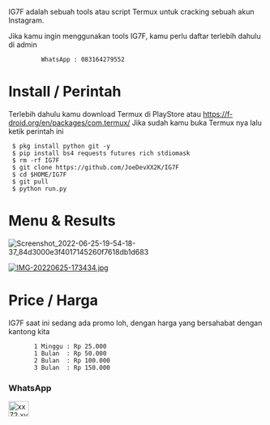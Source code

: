 IG7F adalah sebuah tools atau script Termux untuk cracking sebuah akun Instagram.

Jika kamu ingin menggunakan tools IG7F, kamu perlu daftar terlebih dahulu di admin

             WhatsApp : 083164279552



# Install / Perintah

Terlebih dahulu kamu download Termux di PlayStore atau https://f-droid.org/en/packages/com.termux/ Jika sudah kamu buka Termux nya lalu ketik perintah ini

     $ pkg install python git -y
     $ pip install bs4 requests futures rich stdiomask
     $ rm -rf IG7F
     $ git clone https://github.com/JoeDevXX2K/IG7F
     $ cd $HOME/IG7F
     $ git pull
     $ python run.py

# Menu & Results

![Screenshot_2022-06-25-19-54-18-37_84d3000e3f4017145260f7618db1d683](https://user-images.githubusercontent.com/107848026/175774553-0155b774-e008-4368-90f9-0d6f90c20ecb.jpg)

[![IMG-20220625-173434.jpg](https://i.postimg.cc/wxQJ3bvR/IMG-20220625-173434.jpg)](https://postimg.cc/t777MkF9)


# Price / Harga

IG7F saat ini sedang ada promo loh, dengan harga yang bersahabat dengan kantong kita

           1 Minggu : Rp 25.000
           1 Bulan  : Rp 50.000
           2 Bulan  : Rp 100.000
           3 Bulan  : Rp 150.000



<h3 align="left">WhatsApp</h3>
<p align="left">
<a href="https://wa.me/+6283164279551" target="blank"><img align="center" src="https://raw.githubusercontent.com/rahuldkjain/github-profile-readme-generator/master/src/images/icons/Social/whatsapp.svg" alt="xx72.xvv2050" height="30" width="40" /></a>
</P>
